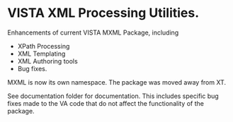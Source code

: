 VISTA XML Processing Utilities.
==============================

Enhancements of current VISTA MXML Package, including
 * XPath Processing
 * XML Templating
 * XML Authoring tools
 * Bug fixes.

MXML is now its own namespace. The package was moved away from XT.

See documentation folder for documentation. This includes specific bug fixes made to the VA code that do not affect the functionality of the package.
